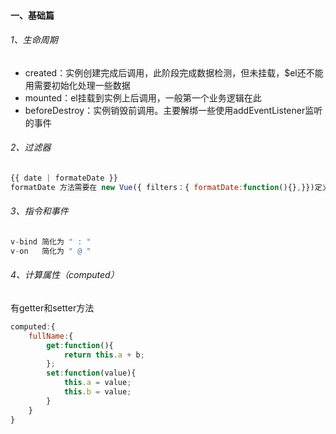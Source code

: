 #### 一、基础篇

###### 1、生命周期

- created：实例创建完成后调用，此阶段完成数据检测，但未挂载，$el还不能用需要初始化处理一些数据
- mounted：el挂载到实例上后调用，一般第一个业务逻辑在此
- beforeDestroy：实例销毁前调用。主要解绑一些使用addEventListener监听的事件

###### 2、过滤器

```javascript
{{ date | formateDate }}
formatDate 方法需要在 new Vue({ filters：{ formatDate:function(){},}})定义
```

###### 3、指令和事件

```js
v-bind 简化为 " : "
v-on   简化为 " @ "
```

###### 4、计算属性（computed）

有getter和setter方法

```js
computed:{
    fullName:{
        get:function(){
            return this.a + b;
        };
        set:function(value){
            this.a = value;
            this.b = value;
        }
    }
}
```





